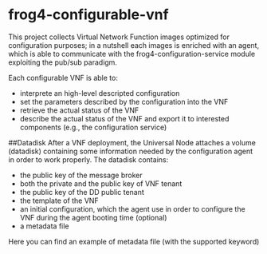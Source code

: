 # frog4-configurable-vnf
This project collects Virtual Network Function images optimized for configuration purposes; in a nutshell each images is enriched with an agent, which is able to communicate with the frog4-configuration-service module exploiting the pub/sub paradigm.

Each configurable VNF is able to:
* interprete an high-level descripted configuration
* set the parameters described by the configuration into the VNF
* retrieve the actual status of the VNF
* describe the actual status of the VNF and export it to interested components (e.g., the configuration service)

##Datadisk
After a VNF deployment, the Universal Node attaches a volume (datadisk) containing some information needed by the configuration agent in order to work properly. 
The datadisk contains:
* the public key of the message broker
* both the private and the public key of VNF tenant
* the public key of the DD public tenant
* the template of the VNF
* an initial configuration, which the agent use in order to configure the VNF during the agent booting time (optional)
* a metadata file

Here you can find an example of metadata file (with the supported keyword)
